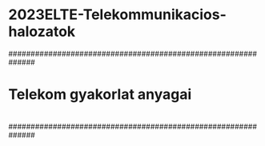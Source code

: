# 2023ELTE-Telekommunikacios-halozatok
##############################################################
#                                                            #
#                  Telekom gyakorlat anyagai                 #
#                                                            #
##############################################################
